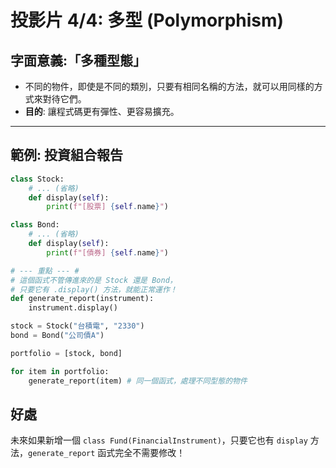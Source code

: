 # 投影片 4/4: 多型 (Polymorphism)

## 字面意義:「多種型態」

* 不同的物件，即使是不同的類別，只要有相同名稱的方法，就可以用同樣的方式來對待它們。
* **目的**: 讓程式碼更有彈性、更容易擴充。

---

## 範例: 投資組合報告

```python
class Stock:
    # ... (省略)
    def display(self):
        print(f"[股票] {self.name}")

class Bond:
    # ... (省略)
    def display(self):
        print(f"[債券] {self.name}")

# --- 重點 --- #
# 這個函式不管傳進來的是 Stock 還是 Bond，
# 只要它有 .display() 方法，就能正常運作！
def generate_report(instrument):
    instrument.display()

stock = Stock("台積電", "2330")
bond = Bond("公司債A")

portfolio = [stock, bond]

for item in portfolio:
    generate_report(item) # 同一個函式，處理不同型態的物件
```

## 好處

未來如果新增一個 `class Fund(FinancialInstrument)`，只要它也有 `display` 方法，`generate_report` 函式完全不需要修改！
